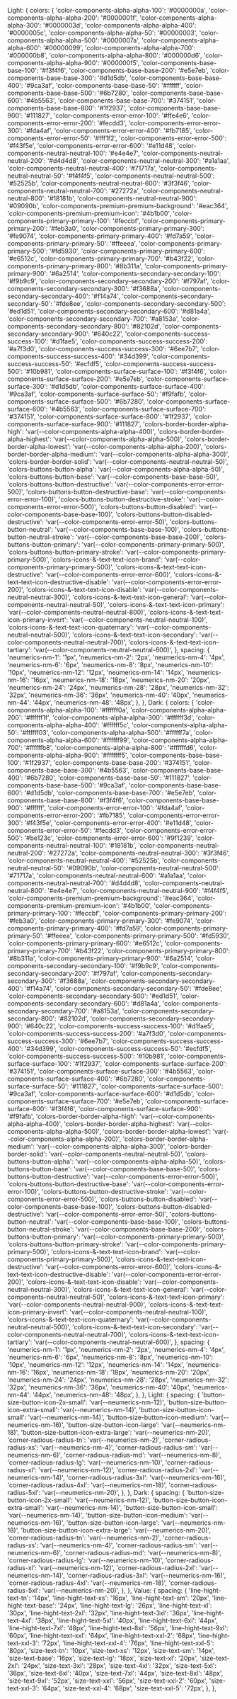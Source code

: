 Light: {
colors: {
'color-components-alpha-alpha-100': '#0000000a',
'color-components-alpha-alpha-200': '#0000001f',
'color-components-alpha-alpha-300': '#0000003d',
'color-components-alpha-alpha-400': '#0000005c',
'color-components-alpha-alpha-50': '#00000003',
'color-components-alpha-alpha-500': '#0000007a',
'color-components-alpha-alpha-600': '#00000099',
'color-components-alpha-alpha-700': '#000000b8',
'color-components-alpha-alpha-800': '#000000d6',
'color-components-alpha-alpha-900': '#000000f5',
'color-components-base-base-100': '#f3f4f6',
'color-components-base-base-200': '#e5e7eb',
'color-components-base-base-300': '#d1d5db',
'color-components-base-base-400': '#9ca3af',
'color-components-base-base-50': '#ffffff',
'color-components-base-base-500': '#6b7280',
'color-components-base-base-600': '#4b5563',
'color-components-base-base-700': '#374151',
'color-components-base-base-800': '#1f2937',
'color-components-base-base-900': '#111827',
'color-components-error-error-100': '#ffe4e6',
'color-components-error-error-200': '#fecdd3',
'color-components-error-error-300': '#fda4af',
'color-components-error-error-400': '#fb7185',
'color-components-error-error-50': '#fff1f2',
'color-components-error-error-500': '#f43f5e',
'color-components-error-error-600': '#e11d48',
'color-components-neutral-neutral-100': '#e4e4e7',
'color-components-neutral-neutral-200': '#d4d4d8',
'color-components-neutral-neutral-300': '#a1a1aa',
'color-components-neutral-neutral-400': '#71717a',
'color-components-neutral-neutral-50': '#f4f4f5',
'color-components-neutral-neutral-500': '#52525b',
'color-components-neutral-neutral-600': '#3f3f46',
'color-components-neutral-neutral-700': '#27272a',
'color-components-neutral-neutral-800': '#18181b',
'color-components-neutral-neutral-900': '#09090b',
'color-components-premium-premium-background': '#eac364',
'color-components-premium-premium-icon': '#4b1b00',
'color-components-primary-primary-100': '#feccbf',
'color-components-primary-primary-200': '#feb3a0',
'color-components-primary-primary-300': '#fe9074',
'color-components-primary-primary-400': '#fd7a59',
'color-components-primary-primary-50': '#ffeeea',
'color-components-primary-primary-500': '#fd5930',
'color-components-primary-primary-600': '#e6512c',
'color-components-primary-primary-700': '#b43f22',
'color-components-primary-primary-800': '#8b311a',
'color-components-primary-primary-900': '#6a2514',
'color-components-secondary-secondary-100': '#f9b9c9',
'color-components-secondary-secondary-200': '#f797af',
'color-components-secondary-secondary-300': '#f3688a',
'color-components-secondary-secondary-400': '#f14a74',
'color-components-secondary-secondary-50': '#fde8ee',
'color-components-secondary-secondary-500': '#ed1d51',
'color-components-secondary-secondary-600': '#d81a4a',
'color-components-secondary-secondary-700': '#a8153a',
'color-components-secondary-secondary-800': '#82102d',
'color-components-secondary-secondary-900': '#640c22',
'color-components-success-success-100': '#d1fae5',
'color-components-success-success-200': '#a7f3d0',
'color-components-success-success-300': '#6ee7b7',
'color-components-success-success-400': '#34d399',
'color-components-success-success-50': '#ecfdf5',
'color-components-success-success-500': '#10b981',
'color-components-surface-surface-100': '#f3f4f6',
'color-components-surface-surface-200': '#e5e7eb',
'color-components-surface-surface-300': '#d1d5db',
'color-components-surface-surface-400': '#9ca3af',
'color-components-surface-surface-50': '#f9fafb',
'color-components-surface-surface-500': '#6b7280',
'color-components-surface-surface-600': '#4b5563',
'color-components-surface-surface-700': '#374151',
'color-components-surface-surface-800': '#1f2937',
'color-components-surface-surface-900': '#111827',
'colors-border-border-alpha-high': 'var(--color-components-alpha-alpha-400)',
'colors-border-border-alpha-highest': 'var(--color-components-alpha-alpha-500)',
'colors-border-border-alpha-lowest': 'var(--color-components-alpha-alpha-200)',
'colors-border-border-alpha-medium': 'var(--color-components-alpha-alpha-300)',
'colors-border-border-solid': 'var(--color-components-neutral-neutral-50)',
'colors-buttons-button-alpha': 'var(--color-components-alpha-alpha-50)',
'colors-buttons-button-base': 'var(--color-components-base-base-50)',
'colors-buttons-button-destructive': 'var(--color-components-error-error-500)',
'colors-buttons-button-destructive-base': 'var(--color-components-error-error-100)',
'colors-buttons-button-destructive-stroke': 'var(--color-components-error-error-500)',
'colors-buttons-button-disabled': 'var(--color-components-base-base-100)',
'colors-buttons-button-disabled-destructive': 'var(--color-components-error-error-50)',
'colors-buttons-button-neutral': 'var(--color-components-base-base-100)',
'colors-buttons-button-neutral-stroke': 'var(--color-components-base-base-200)',
'colors-buttons-button-primary': 'var(--color-components-primary-primary-500)',
'colors-buttons-button-primary-stroke': 'var(--color-components-primary-primary-500)',
'colors-icons-&-text-text-icon-brand': 'var(--color-components-primary-primary-500)',
'colors-icons-&-text-text-icon-destructive': 'var(--color-components-error-error-600)',
'colors-icons-&-text-text-icon-destructive-disable': 'var(--color-components-error-error-200)',
'colors-icons-&-text-text-icon-disable': 'var(--color-components-neutral-neutral-300)',
'colors-icons-&-text-text-icon-general': 'var(--color-components-neutral-neutral-50)',
'colors-icons-&-text-text-icon-primary': 'var(--color-components-neutral-neutral-800)',
'colors-icons-&-text-text-icon-primary-invert': 'var(--color-components-neutral-neutral-100)',
'colors-icons-&-text-text-icon-quaternary': 'var(--color-components-neutral-neutral-500)',
'colors-icons-&-text-text-icon-secondary': 'var(--color-components-neutral-neutral-700)',
'colors-icons-&-text-text-icon-tartiary': 'var(--color-components-neutral-neutral-600)',
},
spacing: {
'neumerics-nm-1': '1px',
'neumerics-nm-2': '2px',
'neumerics-nm-4': '4px',
'neumerics-nm-6': '6px',
'neumerics-nm-8': '8px',
'neumerics-nm-10': '10px',
'neumerics-nm-12': '12px',
'neumerics-nm-14': '14px',
'neumerics-nm-16': '16px',
'neumerics-nm-18': '18px',
'neumerics-nm-20': '20px',
'neumerics-nm-24': '24px',
'neumerics-nm-28': '28px',
'neumerics-nm-32': '32px',
'neumerics-nm-36': '36px',
'neumerics-nm-40': '40px',
'neumerics-nm-44': '44px',
'neumerics-nm-48': '48px',
},
},
Dark: {
colors: {
'color-components-alpha-alpha-100': '#ffffff0a',
'color-components-alpha-alpha-200': '#ffffff1f',
'color-components-alpha-alpha-300': '#ffffff3d',
'color-components-alpha-alpha-400': '#ffffff5c',
'color-components-alpha-alpha-50': '#ffffff03',
'color-components-alpha-alpha-500': '#ffffff7a',
'color-components-alpha-alpha-600': '#ffffff99',
'color-components-alpha-alpha-700': '#ffffffb8',
'color-components-alpha-alpha-800': '#ffffffd6',
'color-components-alpha-alpha-900': '#fffffff5',
'color-components-base-base-100': '#1f2937',
'color-components-base-base-200': '#374151',
'color-components-base-base-300': '#4b5563',
'color-components-base-base-400': '#6b7280',
'color-components-base-base-50': '#111827',
'color-components-base-base-500': '#9ca3af',
'color-components-base-base-600': '#d1d5db',
'color-components-base-base-700': '#e5e7eb',
'color-components-base-base-800': '#f3f4f6',
'color-components-base-base-900': '#ffffff',
'color-components-error-error-100': '#fda4af',
'color-components-error-error-200': '#fb7185',
'color-components-error-error-300': '#f43f5e',
'color-components-error-error-400': '#e11d48',
'color-components-error-error-50': '#fecdd3',
'color-components-error-error-500': '#be123c',
'color-components-error-error-600': '#9f1239',
'color-components-neutral-neutral-100': '#18181b',
'color-components-neutral-neutral-200': '#27272a',
'color-components-neutral-neutral-300': '#3f3f46',
'color-components-neutral-neutral-400': '#52525b',
'color-components-neutral-neutral-50': '#09090b',
'color-components-neutral-neutral-500': '#71717a',
'color-components-neutral-neutral-600': '#a1a1aa',
'color-components-neutral-neutral-700': '#d4d4d8',
'color-components-neutral-neutral-800': '#e4e4e7',
'color-components-neutral-neutral-900': '#f4f4f5',
'color-components-premium-premium-background': '#eac364',
'color-components-premium-premium-icon': '#4b1b00',
'color-components-primary-primary-100': '#feccbf',
'color-components-primary-primary-200': '#feb3a0',
'color-components-primary-primary-300': '#fe9074',
'color-components-primary-primary-400': '#fd7a59',
'color-components-primary-primary-50': '#ffeeea',
'color-components-primary-primary-500': '#fd5930',
'color-components-primary-primary-600': '#e6512c',
'color-components-primary-primary-700': '#b43f22',
'color-components-primary-primary-800': '#8b311a',
'color-components-primary-primary-900': '#6a2514',
'color-components-secondary-secondary-100': '#f9b9c9',
'color-components-secondary-secondary-200': '#f797af',
'color-components-secondary-secondary-300': '#f3688a',
'color-components-secondary-secondary-400': '#f14a74',
'color-components-secondary-secondary-50': '#fde8ee',
'color-components-secondary-secondary-500': '#ed1d51',
'color-components-secondary-secondary-600': '#d81a4a',
'color-components-secondary-secondary-700': '#a8153a',
'color-components-secondary-secondary-800': '#82102d',
'color-components-secondary-secondary-900': '#640c22',
'color-components-success-success-100': '#d1fae5',
'color-components-success-success-200': '#a7f3d0',
'color-components-success-success-300': '#6ee7b7',
'color-components-success-success-400': '#34d399',
'color-components-success-success-50': '#ecfdf5',
'color-components-success-success-500': '#10b981',
'color-components-surface-surface-100': '#1f2937',
'color-components-surface-surface-200': '#374151',
'color-components-surface-surface-300': '#4b5563',
'color-components-surface-surface-400': '#6b7280',
'color-components-surface-surface-50': '#111827',
'color-components-surface-surface-500': '#9ca3af',
'color-components-surface-surface-600': '#d1d5db',
'color-components-surface-surface-700': '#e5e7eb',
'color-components-surface-surface-800': '#f3f4f6',
'color-components-surface-surface-900': '#f9fafb',
'colors-border-border-alpha-high': 'var(--color-components-alpha-alpha-400)',
'colors-border-border-alpha-highest': 'var(--color-components-alpha-alpha-500)',
'colors-border-border-alpha-lowest': 'var(--color-components-alpha-alpha-200)',
'colors-border-border-alpha-medium': 'var(--color-components-alpha-alpha-300)',
'colors-border-border-solid': 'var(--color-components-neutral-neutral-50)',
'colors-buttons-button-alpha': 'var(--color-components-alpha-alpha-50)',
'colors-buttons-button-base': 'var(--color-components-base-base-50)',
'colors-buttons-button-destructive': 'var(--color-components-error-error-500)',
'colors-buttons-button-destructive-base': 'var(--color-components-error-error-100)',
'colors-buttons-button-destructive-stroke': 'var(--color-components-error-error-500)',
'colors-buttons-button-disabled': 'var(--color-components-base-base-100)',
'colors-buttons-button-disabled-destructive': 'var(--color-components-error-error-50)',
'colors-buttons-button-neutral': 'var(--color-components-base-base-100)',
'colors-buttons-button-neutral-stroke': 'var(--color-components-base-base-200)',
'colors-buttons-button-primary': 'var(--color-components-primary-primary-500)',
'colors-buttons-button-primary-stroke': 'var(--color-components-primary-primary-500)',
'colors-icons-&-text-text-icon-brand': 'var(--color-components-primary-primary-500)',
'colors-icons-&-text-text-icon-destructive': 'var(--color-components-error-error-600)',
'colors-icons-&-text-text-icon-destructive-disable': 'var(--color-components-error-error-200)',
'colors-icons-&-text-text-icon-disable': 'var(--color-components-neutral-neutral-300)',
'colors-icons-&-text-text-icon-general': 'var(--color-components-neutral-neutral-50)',
'colors-icons-&-text-text-icon-primary': 'var(--color-components-neutral-neutral-900)',
'colors-icons-&-text-text-icon-primary-invert': 'var(--color-components-neutral-neutral-100)',
'colors-icons-&-text-text-icon-quaternary': 'var(--color-components-neutral-neutral-500)',
'colors-icons-&-text-text-icon-secondary': 'var(--color-components-neutral-neutral-700)',
'colors-icons-&-text-text-icon-tartiary': 'var(--color-components-neutral-neutral-600)',
},
spacing: {
'neumerics-nm-1': '1px',
'neumerics-nm-2': '2px',
'neumerics-nm-4': '4px',
'neumerics-nm-6': '6px',
'neumerics-nm-8': '8px',
'neumerics-nm-10': '10px',
'neumerics-nm-12': '12px',
'neumerics-nm-14': '14px',
'neumerics-nm-16': '16px',
'neumerics-nm-18': '18px',
'neumerics-nm-20': '20px',
'neumerics-nm-24': '24px',
'neumerics-nm-28': '28px',
'neumerics-nm-32': '32px',
'neumerics-nm-36': '36px',
'neumerics-nm-40': '40px',
'neumerics-nm-44': '44px',
'neumerics-nm-48': '48px',
},
},
Light: {
spacing: {
'button-size-button-icon-2x-small': 'var(--neumerics-nm-12)',
'button-size-button-icon-extra-small': 'var(--neumerics-nm-14)',
'button-size-button-icon-small': 'var(--neumerics-nm-14)',
'button-size-button-icon-medium': 'var(--neumerics-nm-16)',
'button-size-button-icon-large': 'var(--neumerics-nm-18)',
'button-size-button-icon-extra-large': 'var(--neumerics-nm-20)',
'corner-radious-radius-tn': 'var(--neumerics-nm-2)',
'corner-radious-radius-xs': 'var(--neumerics-nm-4)',
'corner-radious-radius-sm': 'var(--neumerics-nm-6)',
'corner-radious-radius-md': 'var(--neumerics-nm-8)',
'corner-radious-radius-lg': 'var(--neumerics-nm-10)',
'corner-radious-radius-xl': 'var(--neumerics-nm-12)',
'corner-radious-radius-2xl': 'var(--neumerics-nm-14)',
'corner-radious-radius-3xl': 'var(--neumerics-nm-16)',
'corner-radious-radius-4xl': 'var(--neumerics-nm-18)',
'corner-radious-radius-5xl': 'var(--neumerics-nm-20)',
},
},
Dark: {
spacing: {
'button-size-button-icon-2x-small': 'var(--neumerics-nm-12)',
'button-size-button-icon-extra-small': 'var(--neumerics-nm-14)',
'button-size-button-icon-small': 'var(--neumerics-nm-14)',
'button-size-button-icon-medium': 'var(--neumerics-nm-16)',
'button-size-button-icon-large': 'var(--neumerics-nm-18)',
'button-size-button-icon-extra-large': 'var(--neumerics-nm-20)',
'corner-radious-radius-tn': 'var(--neumerics-nm-2)',
'corner-radious-radius-xs': 'var(--neumerics-nm-4)',
'corner-radious-radius-sm': 'var(--neumerics-nm-6)',
'corner-radious-radius-md': 'var(--neumerics-nm-8)',
'corner-radious-radius-lg': 'var(--neumerics-nm-10)',
'corner-radious-radius-xl': 'var(--neumerics-nm-12)',
'corner-radious-radius-2xl': 'var(--neumerics-nm-14)',
'corner-radious-radius-3xl': 'var(--neumerics-nm-16)',
'corner-radious-radius-4xl': 'var(--neumerics-nm-18)',
'corner-radious-radius-5xl': 'var(--neumerics-nm-20)',
},
},
Value: {
spacing: {
'line-hight-text-tn': '14px',
'line-hight-text-xs': '16px',
'line-hight-text-sm': '20px',
'line-hight-text-base': '24px',
'line-hight-text-lg': '26px',
'line-hight-text-xl': '30px',
'line-hight-text-2xl': '32px',
'line-hight-text-3xl': '36px',
'line-hight-text-4xl': '38px',
'line-hight-text-5xl': '40px',
'line-hight-text-6xl': '44px',
'line-hight-text-7xl': '48px',
'line-hight-text-8xl': '56px',
'line-hight-text-9xl': '60px',
'line-hight-text-xxl': '64px',
'line-hight-text-xxl-2': '68px',
'line-hight-text-xxl-3': '72px',
'line-hight-text-xxl-4': '76px',
'line-hight-text-xxl-5': '80px',
'size-text-tn': '10px',
'size-text-xs': '12px',
'size-text-sm': '14px',
'size-text-base': '16px',
'size-text-lg': '18px',
'size-text-xl': '20px',
'size-text-2xl': '24px',
'size-text-3xl': '28px',
'size-text-4xl': '32px',
'size-text-5xl': '36px',
'size-text-6xl': '40px',
'size-text-7xl': '44px',
'size-text-8xl': '48px',
'size-text-9xl': '52px',
'size-text-xxl': '56px',
'size-text-xxl-2': '60px',
'size-text-xxl-3': '64px',
'size-text-xxl-4': '68px',
'size-text-xxl-5': '72px',
},
},
